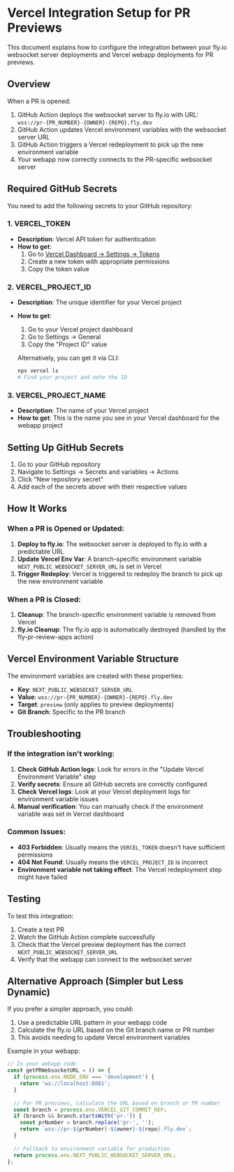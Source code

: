 # Vercel Integration Setup for PR Previews

This document explains how to configure the integration between your fly.io websocket server deployments and Vercel webapp deployments for PR previews.

## Overview

When a PR is opened:
1. GitHub Action deploys the websocket server to fly.io with URL: `wss://pr-{PR_NUMBER}-{OWNER}-{REPO}.fly.dev`
2. GitHub Action updates Vercel environment variables with the websocket server URL
3. GitHub Action triggers a Vercel redeployment to pick up the new environment variable
4. Your webapp now correctly connects to the PR-specific websocket server

## Required GitHub Secrets

You need to add the following secrets to your GitHub repository:

### 1. VERCEL_TOKEN
- **Description**: Vercel API token for authentication
- **How to get**: 
  1. Go to [Vercel Dashboard → Settings → Tokens](https://vercel.com/account/tokens)
  2. Create a new token with appropriate permissions
  3. Copy the token value

### 2. VERCEL_PROJECT_ID
- **Description**: The unique identifier for your Vercel project
- **How to get**:
  1. Go to your Vercel project dashboard
  2. Go to Settings → General
  3. Copy the "Project ID" value
  
  Alternatively, you can get it via CLI:
  ```bash
  npx vercel ls
  # Find your project and note the ID
  ```

### 3. VERCEL_PROJECT_NAME
- **Description**: The name of your Vercel project
- **How to get**: This is the name you see in your Vercel dashboard for the webapp project

## Setting Up GitHub Secrets

1. Go to your GitHub repository
2. Navigate to Settings → Secrets and variables → Actions
3. Click "New repository secret"
4. Add each of the secrets above with their respective values

## How It Works

### When a PR is Opened or Updated:
1. **Deploy to fly.io**: The websocket server is deployed to fly.io with a predictable URL
2. **Update Vercel Env Var**: A branch-specific environment variable `NEXT_PUBLIC_WEBSOCKET_SERVER_URL` is set in Vercel
3. **Trigger Redeploy**: Vercel is triggered to redeploy the branch to pick up the new environment variable

### When a PR is Closed:
1. **Cleanup**: The branch-specific environment variable is removed from Vercel
2. **fly.io Cleanup**: The fly.io app is automatically destroyed (handled by the fly-pr-review-apps action)

## Vercel Environment Variable Structure

The environment variables are created with these properties:
- **Key**: `NEXT_PUBLIC_WEBSOCKET_SERVER_URL`
- **Value**: `wss://pr-{PR_NUMBER}-{OWNER}-{REPO}.fly.dev`
- **Target**: `preview` (only applies to preview deployments)
- **Git Branch**: Specific to the PR branch

## Troubleshooting

### If the integration isn't working:

1. **Check GitHub Action logs**: Look for errors in the "Update Vercel Environment Variable" step
2. **Verify secrets**: Ensure all GitHub secrets are correctly configured
3. **Check Vercel logs**: Look at your Vercel deployment logs for environment variable issues
4. **Manual verification**: You can manually check if the environment variable was set in Vercel dashboard

### Common Issues:

- **403 Forbidden**: Usually means the `VERCEL_TOKEN` doesn't have sufficient permissions
- **404 Not Found**: Usually means the `VERCEL_PROJECT_ID` is incorrect
- **Environment variable not taking effect**: The Vercel redeployment step might have failed

## Testing

To test this integration:
1. Create a test PR
2. Watch the GitHub Action complete successfully
3. Check that the Vercel preview deployment has the correct `NEXT_PUBLIC_WEBSOCKET_SERVER_URL`
4. Verify that the webapp can connect to the websocket server

## Alternative Approach (Simpler but Less Dynamic)

If you prefer a simpler approach, you could:
1. Use a predictable URL pattern in your webapp code
2. Calculate the fly.io URL based on the Git branch name or PR number
3. This avoids needing to update Vercel environment variables

Example in your webapp:
```typescript
// In your webapp code
const getPRWebsocketURL = () => {
  if (process.env.NODE_ENV === 'development') {
    return 'ws://localhost:8081';
  }
  
  // For PR previews, calculate the URL based on branch or PR number
  const branch = process.env.VERCEL_GIT_COMMIT_REF;
  if (branch && branch.startsWith('pr-')) {
    const prNumber = branch.replace('pr-', '');
    return `wss://pr-${prNumber}-${owner}-${repo}.fly.dev`;
  }
  
  // Fallback to environment variable for production
  return process.env.NEXT_PUBLIC_WEBSOCKET_SERVER_URL;
};
``` 